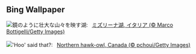 ## Bing Wallpaper
![](https://www.bing.com/th?id=OHR.MisurinaLake_JA-JP7561735635_UHD.jpg&w=1000)鏡のように壮大な山々を映す湖:&nbsp;&ensp;[ミズリーナ湖, イタリア (© Marco Bottigelli/Getty Images)](https://www.bing.com/th?id=OHR.MisurinaLake_JA-JP7561735635_UHD.jpg)
<br><br/>
![](https://www.bing.com/th?id=OHR.NorthernHawkOwl_EN-GB5538150484_UHD.jpg&w=1000)'Hoo' said that?:&nbsp;&ensp;[Northern hawk-owl, Canada (© pchoui/Getty Images)](https://www.bing.com/th?id=OHR.NorthernHawkOwl_EN-GB5538150484_UHD.jpg)
<br><br/>
